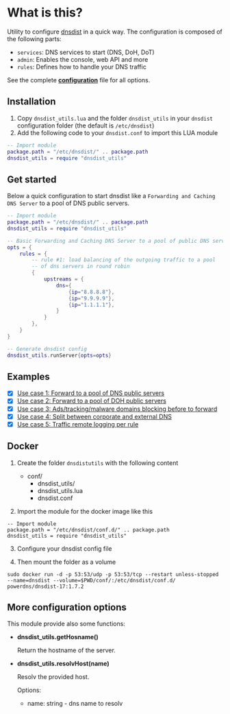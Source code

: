 # What is this?

Utility to configure [dnsdist](https://dnsdist.org/) in a quick way.
The configuration is composed of the following parts:
- `services`: DNS services to start (DNS, DoH, DoT)
- `admin`: Enables the console, web API and more
- `rules`: Defines how to handle your DNS traffic

See the complete **[configuration](./examples/0.dnsdist.conf)** file for all options.

## Installation

1. Copy `dnsdist_utils.lua` and the folder `dnsdist_utils` in your `dnsdist` configuration folder (the default is `/etc/dnsdist`)
4. Add the following code to your `dnsdist.conf` to import this LUA module

```lua
-- Import module
package.path = "/etc/dnsdist/" .. package.path
dnsdist_utils = require "dnsdist_utils"
```
## Get started

Below a quick configuration to start dnsdist like a `Forwarding and Caching DNS Server` to a pool of DNS public servers.

```lua
-- Import module
package.path = "/etc/dnsdist/" .. package.path
dnsdist_utils = require "dnsdist_utils"

-- Basic Forwarding and Caching DNS Server to a pool of public DNS servers
opts = {
    rules = {
        -- rule #1: load balancing of the outgoing traffic to a pool 
        -- of dns servers in round robin 
        { 
            upstreams = { 
                dns={ 
                    {ip="8.8.8.8"}, 
                    {ip="9.9.9.9"},
                    {ip="1.1.1.1"},
                }
            } 
        },
    }
}

-- Generate dnsdist config
dnsdist_utils.runServer{opts=opts}
```

## Examples

- [x] [Use case 1: Forward to a pool of DNS public servers](./examples/1.dnsdist.conf)
- [x] [Use case 2: Forward to a pool of DOH public servers](./examples/2.dnsdist.conf)
- [x] [Use case 3: Ads/tracking/malware domains blocking before to forward](./examples/3.dnsdist.conf)
- [x] [Use case 4: Split between corporate and external DNS](./examples/4.dnsdist.conf)
- [x] [Use case 5: Traffic remote logging per rule](./examples/5.dnsdist.conf)

## Docker 

1. Create the folder `dnsdistutils` with the following content
   - conf/
     - dnsdist_utils/
     - dnsdist_utils.lua
     - dnsdist.conf

2. Import the module for the docker image like this

```
-- Import module
package.path = "/etc/dnsdist/conf.d/" .. package.path
dnsdist_utils = require "dnsdist_utils"
```

3. Configure your dnsdist config file

4. Then mount the folder as a volume 

```
sudo docker run -d -p 53:53/udp -p 53:53/tcp --restart unless-stopped --name=dnsdist --volume=$PWD/conf/:/etc/dnsdist/conf.d/ powerdns/dnsdist-17:1.7.2
```

## More configuration options

This module provide also some functions:

* **dnsdist_utils.getHosname()**

    Return the hostname of the server.

* **dnsdist_utils.resolvHost(name)**

    Resolv the provided host.

    Options:
    - name: string - dns name to resolv